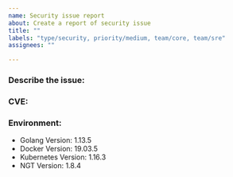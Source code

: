 ```yaml
---
name: Security issue report
about: Create a report of security issue
title: ""
labels: "type/security, priority/medium, team/core, team/sre"
assignees: ""

---
```


### Describe the issue:

<!-- A clear and concise description of what the issue is. -->

### CVE:

### Environment:

<!--- Please change the versions below along with your environment -->

- Golang Version: 1.13.5
- Docker Version: 19.03.5
- Kubernetes Version: 1.16.3
- NGT Version: 1.8.4
